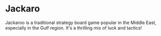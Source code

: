 # Jackaro
Jackaroo is a traditional strategy board game popular in the Middle East, especially in the Gulf region. It's a thrilling mix of luck and tactics!
